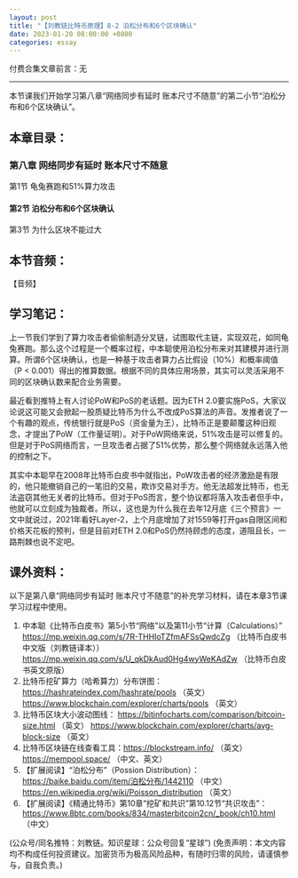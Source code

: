 ```yaml
---
layout: post
title: "【刘教链比特币原理】8-2 泊松分布和6个区块确认"
date: 2023-01-20 08:00:00 +0800
categories: essay
---
```


付费合集文章前言：无

---

本节课我们开始学习第八章“网络同步有延时 账本尺寸不随意”的第二小节“泊松分布和6个区块确认”。

## 本章目录：

### 第八章 网络同步有延时 账本尺寸不随意
第1节 龟兔赛跑和51%算力攻击
#### 第2节 泊松分布和6个区块确认
第3节 为什么区块不能过大

## 本节音频：

【音频】

## 学习笔记：

上一节我们学到了算力攻击者偷偷制造分叉链，试图取代主链，实现双花，如同龟兔赛跑。那么这个过程是一个概率过程，中本聪使用泊松分布来对其建模并进行测算。所谓6个区块确认，也是一种基于攻击者算力占比假设（10%）和概率阈值（P < 0.001）得出的推算数据。根据不同的具体应用场景，其实可以灵活采用不同的区块确认数来配合业务需要。

最近看到推特上有人讨论PoW和PoS的老话题。因为ETH 2.0要实施PoS，大家议论说这可能又会掀起一股质疑比特币为什么不改成PoS算法的声音。发推者说了一个有趣的观点，传统银行就是PoS（资金量为王），比特币正是要颠覆这种旧观念，才提出了PoW（工作量证明）。对于PoW网络来说，51%攻击是可以修复的。但是对于PoS网络而言，一旦攻击者占据了51%优势，那么整个网络就永远落入他的控制之下。

其实中本聪早在2008年比特币白皮书中就指出，PoW攻击者的经济激励是有限的，他只能撤销自己的一笔旧的交易，欺诈交易对手方。他无法超发比特币，也无法盗窃其他无关者的比特币。但对于PoS而言，整个协议都将落入攻击者但手中，他就可以立刻成为独裁者。所以，这也是为什么我在去年12月底《三个预言》一文中就说过，2021年看好Layer-2，上个月底增加了对1559等打开gas自限区间和价格天花板的预判，但是目前对ETH 2.0和PoS仍然持顾虑的态度，道阻且长，一路荆棘也说不定吧。

## 课外资料：

以下是第八章“网络同步有延时 账本尺寸不随意”的补充学习材料，请在本章3节课学习过程中使用。

1. 中本聪《比特币白皮书》第5小节“网络”以及第11小节“计算（Calculations）”
https://mp.weixin.qq.com/s/7R-THHIoTZfmAFSsQwdcZg （比特币白皮书中文版（刘教链译本））
https://mp.weixin.qq.com/s/U_qkDkAud0Hg4wyWeKAdZw （比特币白皮书英文原版）
2. 比特币挖矿算力（哈希算力）分布饼图：
https://hashrateindex.com/hashrate/pools （英文）
https://www.blockchain.com/explorer/charts/pools （英文）
3. 比特币区块大小波动图线：
https://bitinfocharts.com/comparison/bitcoin-size.html （英文）
https://www.blockchain.com/explorer/charts/avg-block-size （英文）
4. 比特币区块链在线查看工具：https://blockstream.info/ （英文）https://mempool.space/ （中文、英文） 
5. 【扩展阅读】“泊松分布”（Possion Distribution）：
https://baike.baidu.com/item/泊松分布/1442110 （中文）
https://en.wikipedia.org/wiki/Poisson_distribution （英文）
6. 【扩展阅读】《精通比特币》第10章“挖矿和共识”第10.12节“共识攻击”：https://www.8btc.com/books/834/masterbitcoin2cn/_book/ch10.html （中文）


(公众号/同名推特：刘教链。知识星球：公众号回复“星球”)
(免责声明：本文内容均不构成任何投资建议。加密货币为极高风险品种，有随时归零的风险，请谨慎参与，自我负责。)
